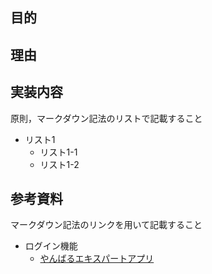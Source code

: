 ## 目的

## 理由

## 実装内容

原則，マークダウン記法のリストで記載すること

- リスト1
  - リスト1-1
  - リスト1-2

## 参考資料

マークダウン記法のリンクを用いて記載すること

- ログイン機能
  - [やんばるエキスパートアプリ](https://www.yanbaru-code.com/texts/219)
